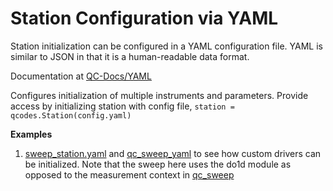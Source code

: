 # Station Configuration via YAML
Station initialization can be configured in a YAML configuration file. YAML is similar to JSON in that it is a human-readable data format. 

Documentation at [QC-Docs/YAML](http://microsoft.github.io/Qcodes/examples/Station.html#Configuring-the-Station-by-using-a-YAML-configuration-file)

Configures initialization of multiple instruments and parameters. Provide access by initializing station with config file, `station = qcodes.Station(config.yaml)`

**Examples**
1. [sweep_station.yaml](/QCoDeS/src/qcodes_testing/sweep_station.yaml) and [qc_sweep_yaml](/QCoDeS/src/qcodes_testing/qc_sweep_yaml.py) to see how custom drivers can be initialized. Note that the sweep here uses the do1d module as opposed to the measurement context in [qc_sweep](/QCoDeS/src/qcodes_testing/qc_sweep.py)